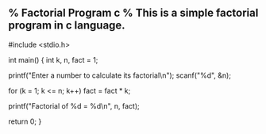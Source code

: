 % Factorial Program c
% This is a simple factorial program in c language.
----------------------------------------------------------------------
#include <stdio.h>
 
int main()
{
  int k, n, fact = 1;
 
  printf("Enter a number to calculate its factorial\n");
  scanf("%d", &n);
 
  for (k = 1; k <= n; k++)
    fact = fact * k;
 
  printf("Factorial of %d = %d\n", n, fact);
 
  return 0;
}
